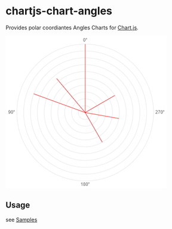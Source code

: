# chartjs-chart-angles

Provides polar coordiantes Angles Charts for [Chart.js](http://www.chartjs.org).

![Angles Example Image](angles.png)

## Usage

see [Samples](../../tree/master/samples)
